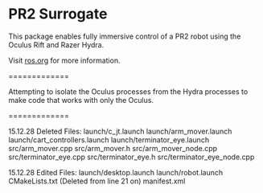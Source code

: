 PR2 Surrogate
=============

This package enables fully immersive control of a PR2 robot using the Oculus Rift and Razer Hydra.

Visit [ros.org](http://www.ros.org/wiki/pr2_surrogate) for more information.

=============

Attempting to isolate the Oculus processes from the Hydra processes to make code that works with only the Oculus. 

=============

15.12.28 Deleted Files:
launch/c_jt.launch
launch/arm_mover.launch
launch/cart_controllers.launch
launch/terminator_eye.launch
src/arm_mover.cpp
src/arm_mover.h
src/arm_mover_node.cpp
src/terminator_eye.cpp
src/terminator_eye.h
src/terminator_eye_node.cpp

15.12.28 Edited Files: 
launch/desktop.launch
launch/robot.launch
CMakeLists.txt (Deleted from line 21 on)
manifest.xml
